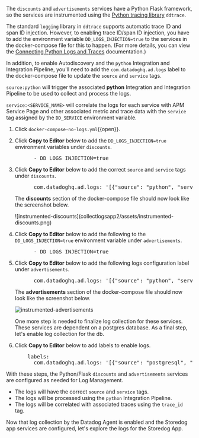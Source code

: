 The `discounts` and `advertisements` services have a Python Flask framework, so the services are instrumented using the <a href="http://pypi.datadoghq.com/trace/docs/web_integrations.html#flask" target="_blank">Python tracing library</a> `ddtrace`. 

The standard `logging` library in `ddtrace` supports automatic trace ID and span ID injection. However, to enabling trace ID/span ID injection, you have to add the environment variable `DD_LOGS_INJECTION=true` to the services in the docker-compose file for this to happen. (For more details, you can view the <a href="https://docs.datadoghq.com/tracing/connect_logs_and_traces/python/#automatically-inject-trace-and-span-ids" target="_blank">Connecting Python Logs and Traces</a> documentation.)

In addition, to enable Autodiscovery and the `python` Integration and Integration Pipeline, you'll need to add the `com.datadoghq.ad.logs` label to the docker-compose file to update the `source` and `service` tags. 

`source:python` will trigger the associated **python** Integration and Integration Pipeline to be used to collect and process the logs.

`service:<SERVICE_NAME>` will correlate the logs for each service with APM Service Page and other associated metric and trace data with the `service` tag assigned by the `DD_SERVICE` environment variable.

1. Click `docker-compose-no-logs.yml`{{open}}. 

2. Click **Copy to Editor** below to add the `DD_LOGS_INJECTION=true` environment variables under `discounts`.

    <pre class="file" data-filename="docker-compose-no-logs.yml" data-target="insert" data-marker="# add discounts env variables">
         - DD_LOGS_INJECTION=true</pre> 

3. Click **Copy to Editor** below to add the correct `source` and `service` tags under `discounts`. 

    <pre class="file" data-filename="docker-compose-no-logs.yml" data-target="insert" data-marker="# add discounts log labels">
         com.datadoghq.ad.logs: '[{"source": "python", "service": "discounts-service"}]'</pre>

    The **discounts** section of the docker-compose file should now look like the screenshot below. 
    
    <p> ![instrumented-discounts](collectlogsapp2/assets/instrumented-discounts.png)

4. Click **Copy to Editor** below to add the following to the `DD_LOGS_INJECTION=true` environment variable under `advertisements`.

    <pre class="file" data-filename="docker-compose-no-logs.yml" data-target="insert" data-marker="# add ads env variables">
         - DD_LOGS_INJECTION=true</pre> 

5. Click **Copy to Editor** below to add the following logs configuration label under `advertisements`. 

    <pre class="file" data-filename="docker-compose-no-logs.yml" data-target="insert" data-marker="# add ads log labels">
         com.datadoghq.ad.logs: '[{"source": "python", "service": "advertisements-service"}]'</pre>

    The **advertisements** section of the docker-compose file should now look like the screenshot below. 
    
    ![instrumented-advertisements](collectlogsapp2/assets/instrumented-advertisements.png)

    One more step is needed to finalize log collection for these services. These services are dependent on a postgres database. As a final step, let's enable log collection for the db.

6. Click **Copy to Editor** below to add labels to enable logs. 

    <pre class="file" data-filename="docker-compose-no-logs.yml" data-target="insert" data-marker="# add db log labels">
       labels:
         com.datadoghq.ad.logs: '[{"source": "postgresql", "service": "postgres"}]'</pre>

With these steps, the Python/Flask `discounts` and `advertisements` services are configured as needed for Log Management. 
- The logs will have the correct `source` and `service` tags.
- The logs will be processed using the `python` Integration Pipeline.
- The logs will be correlated with associated traces using the `trace_id` tag. 

Now that log collection by the Datadog Agent is enabled and the Storedog app services are configured, let's explore the logs for the Storedog App.